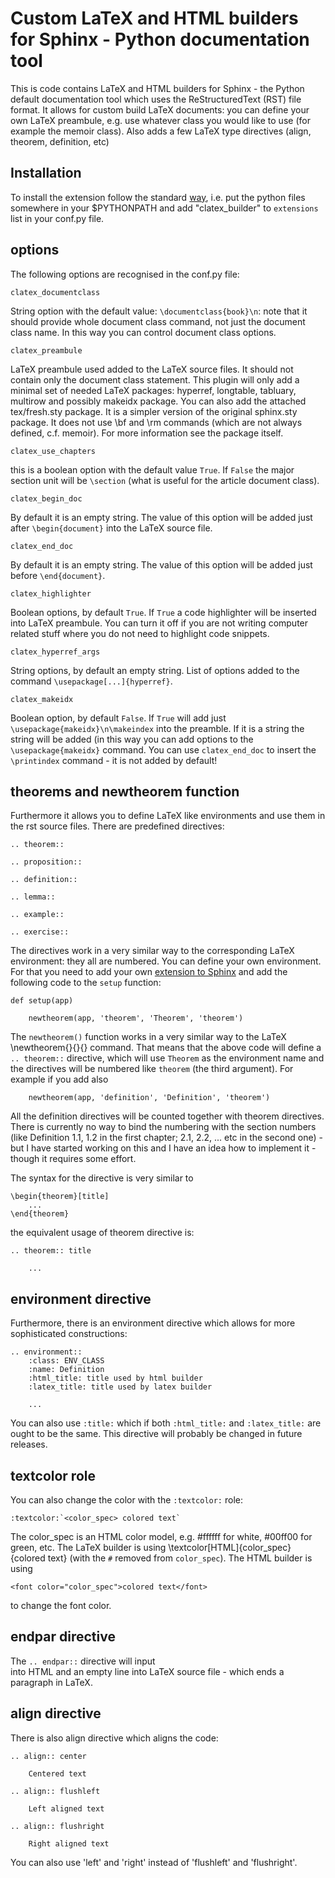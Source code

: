 Custom LaTeX and HTML builders for Sphinx - Python documentation tool
=====================================================================

This is code contains LaTeX and HTML builders for Sphinx - the Python default
documentation tool which uses the ReStructuredText (RST) file format.  It
allows for custom build LaTeX documents: you can define your own LaTeX
preambule, e.g.  use whatever class you would like to use (for example the
memoir class).  Also adds a few LaTeX type directives (align, theorem, definition,
etc)

Installation
------------

To install the extension follow the standard
[way](http://sphinx-doc.org/extensions.html), i.e. put the python files
somewhere in your $PYTHONPATH and add "clatex_builder" to `extensions` list in
your conf.py file.

options
-------

The following options are recognised in the conf.py file:

```
clatex_documentclass
```
String option with the default value: `\documentclass{book}\n`: note that it
should provide whole document class command, not just the document class name.
In this way you can control document class options.

```
clatex_preambule
```
LaTeX preambule used added to the LaTeX source files.  It should not contain
only the document class statement.  This plugin will only add a minimal set of
needed LaTeX packages: hyperref, longtable, tabluary, multirow and possibly
makeidx package.  You can also add the attached tex/fresh.sty package.  It is
a simpler version of the original sphinx.sty package.  It does not use \bf
and \rm commands (which are not always defined, c.f. memoir).  For more
information see the package itself.

```
clatex_use_chapters
```
this is a boolean option with the default value `True`.  If `False` the major
section unit will be `\section` (what is useful for the article document
class).

```
clatex_begin_doc
```
By default it is an empty string.  The value of this option will be added just
after `\begin{document}` into the LaTeX source file.

```
clatex_end_doc
```
By default it is an empty string.  The value of this option will be added just
before `\end{document}`.

```
clatex_highlighter
```
Boolean options, by default `True`.  If `True` a code highlighter will be
inserted into LaTeX preambule.  You can turn it off if you are not writing
computer related stuff where you do not need to highlight code snippets.

```
clatex_hyperref_args
```
String options, by default an empty string.  List of options added to the
command `\usepackage[...]{hyperref}`.

```
clatex_makeidx
```
Boolean option, by default `False`.  If `True` will add just
`\usepackage{makeidx}\n\makeindex` into the preamble.  If it is a string the
string will be added (in this way you can add options to the
`\usepackage{makeidx}` command.  You can use `clatex_end_doc` to insert the
`\printindex` command - it is not added by default!



theorems and newtheorem function
--------------------------------

Furthermore it allows you to define LaTeX like environments and use them in
the rst source files.  There are predefined directives:

```
.. theorem::

.. proposition::

.. definition::

.. lemma::

.. example::

.. exercise::
```

The directives work in a very similar way to the corresponding LaTeX
environment: they all are numbered.  You can define your own environment.
For that you need to add your own [extension to
Sphinx](http://sphinx-doc.org/extensions.html) and add the following code to
the `setup` function:

```
def setup(app)

    newtheorem(app, 'theorem', 'Theorem', 'theorem')

```

The `newtheorem()` function works in a very similar way to the LaTeX
\newtheorem{}{}{} command.  That means that the above code will define a `..
theorem::` directive, which will use `Theorem` as the environment name and the
directives will be numbered like `theorem` (the third argument).  For example
if you add also

```
    newtheorem(app, 'definition', 'Definition', 'theorem')
```

All the definition directives will be counted together with theorem
directives.  There is currently no way to bind the numbering with the section
numbers (like Definition 1.1, 1.2 in the first chapter; 2.1, 2.2, ... etc in
the second one) - but I have started working on this and I have an idea how to
implement it - though it requires some effort.


The syntax for the directive is very similar to

```
\begin{theorem}[title]
    ...
\end{theorem}
```
the equivalent usage of theorem directive is:

```
.. theorem:: title

    ...
```

environment directive
---------------------

Furthermore, there is an environment directive which allows for more
sophisticated constructions:

```
.. environment::
    :class: ENV_CLASS
    :name: Definition
    :html_title: title used by html builder
    :latex_title: title used by latex builder

	...
```
You can also use `:title:` which if both `:html_title:` and `:latex_title:`
are ought to be the same.  This directive will probably be changed in future
releases.

textcolor role
--------------

You can also change the color with the `:textcolor:` role:

```
:textcolor:`<color_spec> colored text`
```
The color_spec is an HTML color model, e.g. #ffffff for white, #00ff00 for
green, etc.  The LaTeX builder is using \textcolor[HTML]{color_spec}{colored
text} (with the `#` removed from `color_spec`).  The HTML builder is using

```
<font color="color_spec">colored text</font>
```
to change the font color.

endpar directive
----------------

The ``.. endpar::`` directive will input </br> into HTML and an empty line
into LaTeX source file - which ends a paragraph in LaTeX.


align directive
---------------

There is also align directive which aligns the code:

```
.. align:: center

    Centered text

.. align:: flushleft

    Left aligned text

.. align:: flushright

    Right aligned text
```
You can also use 'left' and 'right' instead of 'flushleft' and 'flushright'.
